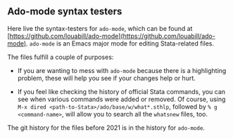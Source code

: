 ## Ado-mode syntax testers

Here live the syntax-testers for `ado-mode`, which can be found at
[https://github.com/louabill/ado-mode](https://github.com/louabill/ado-mode).
`ado-mode` is an Emacs major mode for editing Stata-related files.

The files fulfill a couple of purposes:

* If you are wanting to mess with `ado-mode` because there is a highlighting problem, these will help you see if your changes help or hurt.

* If you feel like checking the history of official Stata commands, you can see when various commands were added or removed. Of course, using `M-x dired <path-to-Stata>/ado/base/w/what*.sthlp`, followed by `% g <command-name>`, will allow you to search all the `whatsnew` files, too.

The git history for the files before 2021 is in the history for `ado-mode`.

